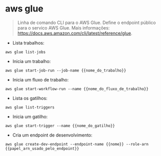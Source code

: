 # aws glue

> Linha de comando CLI para o AWS Glue.
> Define o endpoint público para o servico AWS Glue.
> Mais informações: <https://docs.aws.amazon.com/cli/latest/reference/glue>.

- Lista trabalhos:

`aws glue list-jobs`

- Inicia um trabalho:

`aws glue start-job-run --job-name {{nome_do_trabalho}}`

- Inicia um fluxo de trabalho:

`aws glue start-workflow-run --name {{nome_do_fluxo_de_trabalho}}`

- Lista os gatilhos:

`aws glue list-triggers`

- Inicia um gatilho:

`aws glue start-trigger --name {{nome_do_gatilho}}`

- Cria um endpoint de desenvolvimento:

`aws glue create-dev-endpoint --endpoint-name {{nome}} --role-arn {{papel_arn_usado_pelo_endpoint}}`
